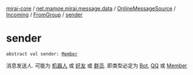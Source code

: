 [mirai-core](../../../../index.md) / [net.mamoe.mirai.message.data](../../../index.md) / [OnlineMessageSource](../../index.md) / [Incoming](../index.md) / [FromGroup](index.md) / [sender](./sender.md)

# sender

`abstract val sender: `[`Member`](../../../../net.mamoe.mirai.contact/-member/index.md)

消息发送人. 可能为 [机器人](../../../../net.mamoe.mirai/-bot/index.md) 或 [好友](../../../../net.mamoe.mirai.contact/-q-q/index.md) 或 [群员](../../../../net.mamoe.mirai.contact/-member/index.md).
即类型必定为 [Bot](../../../../net.mamoe.mirai/-bot/index.md), [QQ](../../../../net.mamoe.mirai.contact/-q-q/index.md) 或 [Member](../../../../net.mamoe.mirai.contact/-member/index.md)

